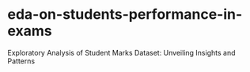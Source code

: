# eda-on-students-performance-in-exams
Exploratory Analysis of Student Marks Dataset: Unveiling Insights and Patterns
